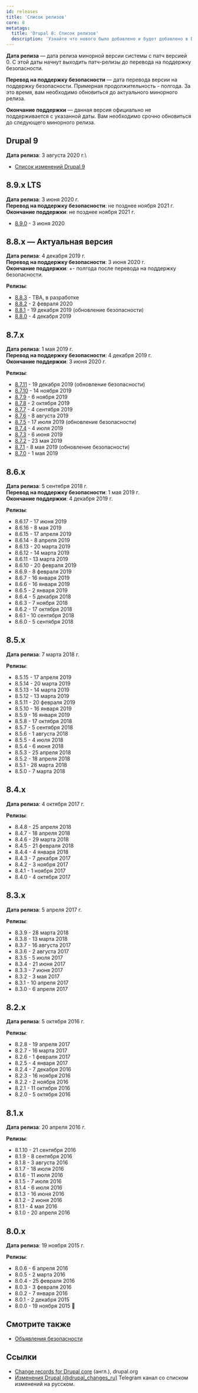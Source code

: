 ```yaml
---
id: releases
title: 'Список релизов'
core: 8
metatags:
  title: 'Drupal 8: Список релизов'
  description: 'Узнайте что нового было добавлено и будет добавлено в Drupal 8.'
---
```


**Дата релиза** — дата релиза минорной версии системы с патч версией 0. С этой даты начнут выходить патч-релизы до перевода на поддержку безопасности.

**Перевод на поддержку безопасности** — дата перевода версии на поддержку безопасности. Примерная продолжительность - полгода. За это время, вам необходимо обновиться до актуального минорного релиза.

**Окончание поддержки** — данная версия официально не поддерживается с указанной даты. Вам необходимо срочно обновиться до следующего минорного релиза.

## Drupal 9

**Дата релиза**: 3 августа 2020 г.\

- [Список изменений Drupal 9](../../9/releases/releases.md)

## 8.9.x LTS

**Дата релиза**: 3 июня 2020 г.\
**Перевод на поддержку безопасности**: не позднее ноября 2021 г.\
**Окончание поддержки**: не позднее ноября 2021 г.

- [8.9.0](release-8.9.0.md) - 3 июня 2020

## 8.8.x — Актуальная версия

**Дата релиза**: 4 декабря 2019 г.\
**Перевод на поддержку безопасности**: 3 июня 2020 г.\
**Окончание поддержки**: +- полгода после перевода на поддержку безопасности.

**Релизы**:

- [8.8.3](release-8.8.3.md) - TBA, в разработке
- [8.8.2](release-8.8.2.md) - 2 февраля 2020
- [8.8.1](release-8.8.1.md) - 19 декабря 2019 (обновление безопасности)
- [8.8.0](release-8.8.0.md) - 4 декабря 2019

## 8.7.x

**Дата релиза**: 1 мая 2019 г.\
**Перевод на поддержку безопасности**: 4 декабря 2019 г.\
**Окончание поддержки**: 3 июня 2020 г.

**Релизы**:

- [8.7.11](release-8.7.11.md) - 19 декабря 2019 (обновление безопасности)
- [8.7.10](release-8.7.10.md) - 14 ноября 2019
- [8.7.9](release-8.7.9.md) - 6 ноября 2019
- [8.7.8](release-8.7.8.md) - 2 октября 2019
- [8.7.7](release-8.7.7.md) - 4 сентября 2019
- [8.7.6](release-8.7.6.md) - 8 августа 2019
- [8.7.5](release-8.7.5.md) - 17 июля 2019 (обновление безопасности)
- [8.7.4](release-8.7.4.md) - 4 июля 2019
- [8.7.3](release-8.7.3.md) - 6 июня 2019
- [8.7.2](release-8.7.2.md) - 23 мая 2019
- [8.7.1](release-8.7.1.md) - 8 мая 2019 (обновление безопасности)
- [8.7.0](release-8.7.0.md) - 1 мая 2019

## 8.6.x

**Дата релиза**: 5 сентября 2018 г.\
**Перевод на поддержку безопасности**: 1 мая 2019 г.\
**Окончание поддержки**: 4 декабря 2019 г.

**Релизы**:

- 8.6.17 - 17 июня 2019
- 8.6.16 - 8 мая 2019
- 8.6.15 - 17 апреля 2019
- 8.6.14 - 8 апреля 2019
- 8.6.13 - 20 марта 2019
- 8.6.12 - 14 марта 2019
- 8.6.11 - 13 марта 2019
- 8.6.10 - 20 февраля 2019
- 8.6.9 - 8 февраля 2019
- 8.6.7 - 16 января 2019
- 8.6.6 - 16 января 2019
- 8.6.5 - 2 января 2019
- 8.6.4 - 5 декабря 2018
- 8.6.3 - 7 ноября 2018
- 8.6.2 - 17 октября 2018
- 8.6.1 - 10 сентября 2018
- 8.6.0 - 5 сентября 2018

## 8.5.x

**Дата релиза**: 7 марта 2018 г.

**Релизы**:

- 8.5.15 - 17 апреля 2019
- 8.5.14 - 20 марта 2019
- 8.5.13 - 14 марта 2019
- 8.5.12 - 13 марта 2019
- 8.5.11 - 20 февраля 2019
- 8.5.10 - 16 января 2019
- 8.5.9 - 16 января 2019
- 8.5.8 - 17 октября 2018
- 8.5.7 - 5 сентября 2018
- 8.5.6 - 1 августа 2018
- 8.5.5 - 4 июля 2018
- 8.5.4 - 6 июня 2018
- 8.5.3 - 25 апреля 2018
- 8.5.2 - 18 апреля 2018
- 8.5.1 - 28 марта 2018
- 8.5.0 - 7 марта 2018

## 8.4.x

**Дата релиза**: 4 октября 2017 г.

**Релизы**:

- 8.4.8 - 25 апреля 2018
- 8.4.7 - 18 апреля 2018
- 8.4.6 - 29 марта 2018
- 8.4.5 - 21 февраля 2018
- 8.4.4 - 4 января 2018
- 8.4.3 - 7 декабря 2017
- 8.4.2 - 3 ноября 2017
- 8.4.1 - 1 ноября 2017
- 8.4.0 - 4 октября 2017

## 8.3.x

**Дата релиза**: 5 апреля 2017 г.

**Релизы**:

- 8.3.9 - 28 марта 2018
- 8.3.8 - 13 марта 2018
- 8.3.7 - 16 августа 2017
- 8.3.6 - 2 августа 2017
- 8.3.5 - 5 июля 2017
- 8.3.4 - 21 июня 2017
- 8.3.3 - 7 июня 2017
- 8.3.2 - 3 мая 2017
- 8.3.1 - 10 апреля 2017
- 8.3.0 - 6 апреля 2017

## 8.2.x

**Дата релиза**: 5 октября 2016 г.

**Релизы**:

- 8.2.8 - 19 апреля 2017
- 8.2.7 - 16 марта 2017
- 8.2.6 - 1 февраля 2017
- 8.2.5 - 4 января 2017
- 8.2.4 - 7 декабря 2016
- 8.2.3 - 16 ноября 2016
- 8.2.2 - 2 ноября 2016
- 8.2.1 - 11 октября 2016
- 8.2.0 - 5 октября 2016

## 8.1.x

**Дата релиза**: 20 апреля 2016 г.

**Релизы**:

- 8.1.10 - 21 сентября 2016
- 8.1.9 - 8 сентября 2016
- 8.1.8 - 3 августа 2016
- 8.1.7 - 18 июля 2016
- 8.1.6 - 11 июля 2016
- 8.1.5 - 7 июля 2016
- 8.1.4 - 6 июля 2016
- 8.1.3 - 16 июня 2016
- 8.1.2 - 2 июня 2016
- 8.1.1 - 4 мая 2016
- 8.1.0 - 20 апреля 2016

## 8.0.x

**Дата релиза**: 19 ноября 2015 г.

**Релизы**:

- 8.0.6 - 6 апреля 2016
- 8.0.5 - 2 марта 2016
- 8.0.4 - 25 февраля 2016
- 8.0.3 - 3 февраля 2016
- 8.0.2 - 7 января 2016
- 8.0.1 - 2 декабря 2015
- 8.0.0 - 19 ноября 2015 🍾

## Смотрите также

- [Объявления безопасности](../../security/security.md)

## Ссылки

- [Change records for Drupal core](https://www.drupal.org/list-changes/drupal) (англ.), drupal.org
- [Изменения Drupal (@drupal_changes_ru)](https://t.me/drupal_changes_ru) Telegram канал со списком изменений на русском.